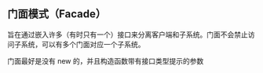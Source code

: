 ## 门面模式（Facade）

旨在通过嵌入许多（有时只有一个）接口来分离客户端和子系统。门面不会禁止访问子系统，可以有多个门面对应一个子系统。

门面最好是没有 new 的，并且构造函数带有接口类型提示的参数